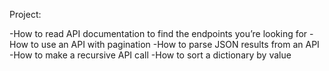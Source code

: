 Project:

-How to read API documentation to find the endpoints you’re looking for
-How to use an API with pagination
-How to parse JSON results from an API
-How to make a recursive API call
-How to sort a dictionary by value
